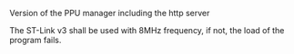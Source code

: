 Version of the PPU manager including the http server

The ST-Link v3 shall be used with 8MHz frequency, if not, the load of the program fails.